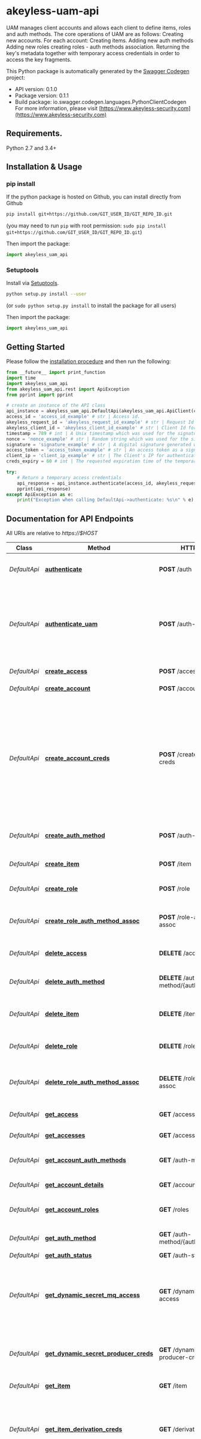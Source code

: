 # akeyless-uam-api
UAM manages client accounts and allows each client to define items, roles and auth methods. The core operations of UAM are as follows: Creating new accounts. For each account: Creating items. Adding new auth methods Adding new roles creating roles - auth methods association. Returning the key's metadata together with temporary access credentials in order to access the key fragments.

This Python package is automatically generated by the [Swagger Codegen](https://github.com/swagger-api/swagger-codegen) project:

- API version: 0.1.0
- Package version: 0.1.1
- Build package: io.swagger.codegen.languages.PythonClientCodegen
For more information, please visit [https://www.akeyless-security.com](https://www.akeyless-security.com)

## Requirements.

Python 2.7 and 3.4+

## Installation & Usage
### pip install

If the python package is hosted on Github, you can install directly from Github

```sh
pip install git+https://github.com/GIT_USER_ID/GIT_REPO_ID.git
```
(you may need to run `pip` with root permission: `sudo pip install git+https://github.com/GIT_USER_ID/GIT_REPO_ID.git`)

Then import the package:
```python
import akeyless_uam_api 
```

### Setuptools

Install via [Setuptools](http://pypi.python.org/pypi/setuptools).

```sh
python setup.py install --user
```
(or `sudo python setup.py install` to install the package for all users)

Then import the package:
```python
import akeyless_uam_api
```

## Getting Started

Please follow the [installation procedure](#installation--usage) and then run the following:

```python
from __future__ import print_function
import time
import akeyless_uam_api
from akeyless_uam_api.rest import ApiException
from pprint import pprint

# create an instance of the API class
api_instance = akeyless_uam_api.DefaultApi(akeyless_uam_api.ApiClient(configuration))
access_id = 'access_id_example' # str | Access id.
akeyless_request_id = 'akeyless_request_id_example' # str | Request Id for logging (optional)
akeyless_client_id = 'akeyless_client_id_example' # str | Client Id for logging (optional)
timestamp = 789 # int | A Unix timestamp which was used for the signature (relevant only in case of api key access). (optional)
nonce = 'nonce_example' # str | Random string which was used for the signature (relevant only in case of api key access authentication). (optional)
signature = 'signature_example' # str | A digital signature generated with the private key that complies with the access authentication (relevant only in case of api key access authentication). (optional)
access_token = 'access_token_example' # str | An access token as a signed JSON Web Toke (relevant only in case of azure-az/oauth2 access authentication). (optional)
client_ip = 'client_ip_example' # str | The Client's IP for authentication. Relevant only in case of the services that mediate between Auth and their clients in obtaining temporary access credentials. (optional)
creds_expiry = 60 # int | The requested expiration time of the temporary credentials in minutes. (optional) (default to 60)

try:
    # Return a temporary access credentials
    api_response = api_instance.authenticate(access_id, akeyless_request_id=akeyless_request_id, akeyless_client_id=akeyless_client_id, timestamp=timestamp, nonce=nonce, signature=signature, access_token=access_token, client_ip=client_ip, creds_expiry=creds_expiry)
    pprint(api_response)
except ApiException as e:
    print("Exception when calling DefaultApi->authenticate: %s\n" % e)

```

## Documentation for API Endpoints

All URIs are relative to *https://$HOST*

Class | Method | HTTP request | Description
------------ | ------------- | ------------- | -------------
*DefaultApi* | [**authenticate**](docs/DefaultApi.md#authenticate) | **POST** /auth | Return a temporary access credentials
*DefaultApi* | [**authenticate_uam**](docs/DefaultApi.md#authenticate_uam) | **POST** /auth-uam | Return a combination of three temporary access credentials for accessing Auth, UAM and KFMs instances.
*DefaultApi* | [**create_access**](docs/DefaultApi.md#create_access) | **POST** /access | Creating a new access.
*DefaultApi* | [**create_account**](docs/DefaultApi.md#create_account) | **POST** /account | Create new account.
*DefaultApi* | [**create_account_creds**](docs/DefaultApi.md#create_account_creds) | **POST** /create-account-creds | Getting temporary access credentials to create new account in the UAM service. The UAM service will use this credentials to create an access to be used for accessing the account
*DefaultApi* | [**create_auth_method**](docs/DefaultApi.md#create_auth_method) | **POST** /auth-method | Add a new auth method to the account.
*DefaultApi* | [**create_item**](docs/DefaultApi.md#create_item) | **POST** /item | Add a new item to the account.
*DefaultApi* | [**create_role**](docs/DefaultApi.md#create_role) | **POST** /role | Add a new role to the account.
*DefaultApi* | [**create_role_auth_method_assoc**](docs/DefaultApi.md#create_role_auth_method_assoc) | **POST** /role-auth-method-assoc | Add an association between a role and an auth method.
*DefaultApi* | [**delete_access**](docs/DefaultApi.md#delete_access) | **DELETE** /access/{access_id} | Deleting an existing access.
*DefaultApi* | [**delete_auth_method**](docs/DefaultApi.md#delete_auth_method) | **DELETE** /auth-method/{auth_method_name} | Deleting an existing auth method from the account.
*DefaultApi* | [**delete_item**](docs/DefaultApi.md#delete_item) | **DELETE** /item | Deleting an existing item from the account.
*DefaultApi* | [**delete_role**](docs/DefaultApi.md#delete_role) | **DELETE** /role/{role_name} | Deleting an existing role from the account.
*DefaultApi* | [**delete_role_auth_method_assoc**](docs/DefaultApi.md#delete_role_auth_method_assoc) | **DELETE** /role-auth-method-assoc | Deleting an association between a role and an auth method.
*DefaultApi* | [**get_access**](docs/DefaultApi.md#get_access) | **GET** /access/{access_id} | Getting an existing access.
*DefaultApi* | [**get_accesses**](docs/DefaultApi.md#get_accesses) | **GET** /accesses | Geting a list of accesses
*DefaultApi* | [**get_account_auth_methods**](docs/DefaultApi.md#get_account_auth_methods) | **GET** /auth-methods | Get All the existing auth methods in the account.
*DefaultApi* | [**get_account_details**](docs/DefaultApi.md#get_account_details) | **GET** /account/ | Get account details.
*DefaultApi* | [**get_account_roles**](docs/DefaultApi.md#get_account_roles) | **GET** /roles | Get All the existing roles in the account.
*DefaultApi* | [**get_auth_method**](docs/DefaultApi.md#get_auth_method) | **GET** /auth-method/{auth_method_name} | Get auth method details.
*DefaultApi* | [**get_auth_status**](docs/DefaultApi.md#get_auth_status) | **GET** /auth-status | 
*DefaultApi* | [**get_dynamic_secret_mq_access**](docs/DefaultApi.md#get_dynamic_secret_mq_access) | **GET** /dynamic-secret-mq-access | Get a signed request to receive messages from a Message Queue of a Dynamic Secret.
*DefaultApi* | [**get_dynamic_secret_producer_creds**](docs/DefaultApi.md#get_dynamic_secret_producer_creds) | **GET** /dynamic-secret-producer-cred | Get a dynamic secret producer derivation credentials.
*DefaultApi* | [**get_item**](docs/DefaultApi.md#get_item) | **GET** /item | Get item details.
*DefaultApi* | [**get_item_derivation_creds**](docs/DefaultApi.md#get_item_derivation_creds) | **GET** /derivation-creds | Get temporary access credentials to KFM instances for item&#39;s fragments derivation.
*DefaultApi* | [**get_public_signing_key**](docs/DefaultApi.md#get_public_signing_key) | **GET** /public-signing-key/{signing_key_id} | Getting the public part of the key used by Auth to sign the temporary access credentials.
*DefaultApi* | [**get_role**](docs/DefaultApi.md#get_role) | **GET** /role/{role_name} | Get role details.
*DefaultApi* | [**get_rsa_key_decrypt_creds**](docs/DefaultApi.md#get_rsa_key_decrypt_creds) | **GET** /rsa-decrypt-creds | Get temporary access credentials to KFM instances for RSA key fragments decryption.
*DefaultApi* | [**get_secret_access_creds**](docs/DefaultApi.md#get_secret_access_creds) | **GET** /secret-access-creds | 
*DefaultApi* | [**get_ssh_cert_issuer_access_creds**](docs/DefaultApi.md#get_ssh_cert_issuer_access_creds) | **GET** /ssh-cert-issuer-access-creds | Get temporary access credentials to KFM instances for signing a specific SSH certificate.
*DefaultApi* | [**get_status**](docs/DefaultApi.md#get_status) | **GET** /status | 
*DefaultApi* | [**get_time**](docs/DefaultApi.md#get_time) | **GET** /time | 
*DefaultApi* | [**get_upload_rsa_key_creds**](docs/DefaultApi.md#get_upload_rsa_key_creds) | **GET** /upload-rsa-key-creds | Get temporary access credentials to upload RSA private key fragments into KFMs instances.
*DefaultApi* | [**get_upload_secret_creds**](docs/DefaultApi.md#get_upload_secret_creds) | **GET** /upload-secret-creds | Get temporary access credentials to KFM instances to produce the derived protection key of the secret.
*DefaultApi* | [**list_items**](docs/DefaultApi.md#list_items) | **GET** /items | List all the accessible items.
*DefaultApi* | [**list_items_in_path**](docs/DefaultApi.md#list_items_in_path) | **GET** /items-in-path | List items at the given path.
*DefaultApi* | [**prepare_dynamic_secret_value**](docs/DefaultApi.md#prepare_dynamic_secret_value) | **GET** /prepare-dynamic-secret-value | Get the new dynamic secret ID to be pull and derivation credentials to decrypt the new dynamic secret value.
*DefaultApi* | [**pull_dynamic_secret_value**](docs/DefaultApi.md#pull_dynamic_secret_value) | **POST** /pull-dynamic-secret-value | Pull a new dynamic secret value on demand.
*DefaultApi* | [**push_dynamic_secret_value**](docs/DefaultApi.md#push_dynamic_secret_value) | **POST** /push-dynamic-secret-value | Push a new dynamic secret value on demand.
*DefaultApi* | [**reset_access_key**](docs/DefaultApi.md#reset_access_key) | **GET** /reset-access-key | Getting a validation number to reset an admin account&#39;s access key.
*DefaultApi* | [**reset_access_key_0**](docs/DefaultApi.md#reset_access_key_0) | **PUT** /reset-access-key | Getting temporary access credentials to reset an account&#39;s access key. The UAM service will use these credentials to update the account&#39;s api key auth method.
*DefaultApi* | [**reset_admin_account_access_key**](docs/DefaultApi.md#reset_admin_account_access_key) | **PUT** /reset-admin-account-access-key | Reset admin account access key.
*DefaultApi* | [**set_uam_access_creds**](docs/DefaultApi.md#set_uam_access_creds) | **POST** /set-uam-access-creds | Getting temporary access credentials to add a new access or to update an existing access in an UAM account. The UAM service will use this credentials to create/update an access to be used for accessing key fragments.
*DefaultApi* | [**update_access**](docs/DefaultApi.md#update_access) | **PUT** /access/{access_id} | Updating an existing access
*DefaultApi* | [**update_auth_method**](docs/DefaultApi.md#update_auth_method) | **PUT** /auth-method/{auth_method_name} | Updating an existing auth method in the account
*DefaultApi* | [**update_item**](docs/DefaultApi.md#update_item) | **PUT** /item | 
*DefaultApi* | [**update_role**](docs/DefaultApi.md#update_role) | **PUT** /role/{role_name} | Updating an existing role in the account
*DefaultApi* | [**validate_account**](docs/DefaultApi.md#validate_account) | **GET** /account-validation | Request new validation number.
*DefaultApi* | [**validate_account_0**](docs/DefaultApi.md#validate_account_0) | **PUT** /account-validation | Request new validation number.
*DefaultApi* | [**validate_client_credentials**](docs/DefaultApi.md#validate_client_credentials) | **POST** /validate-client-credentials | Validate client credentials


## Documentation For Models

 - [APIKeyAccessRules](docs/APIKeyAccessRules.md)
 - [AccessParams](docs/AccessParams.md)
 - [AccessRules](docs/AccessRules.md)
 - [AccessRulesType](docs/AccessRulesType.md)
 - [AccessType](docs/AccessType.md)
 - [AccountReplyObj](docs/AccountReplyObj.md)
 - [AccountStatus](docs/AccountStatus.md)
 - [Algorithm](docs/Algorithm.md)
 - [AuthMethodAccessInfo](docs/AuthMethodAccessInfo.md)
 - [AuthMethodRoleAssociation](docs/AuthMethodRoleAssociation.md)
 - [AuthStatusReplyObj](docs/AuthStatusReplyObj.md)
 - [AzureADAccessRules](docs/AzureADAccessRules.md)
 - [CreateAccessReplyObj](docs/CreateAccessReplyObj.md)
 - [CreateAccountCredsParams](docs/CreateAccountCredsParams.md)
 - [CreateAuthMethodReplyObj](docs/CreateAuthMethodReplyObj.md)
 - [CreateRoleAuthMethodAssocReplyObj](docs/CreateRoleAuthMethodAssocReplyObj.md)
 - [CredentialsReplyObj](docs/CredentialsReplyObj.md)
 - [DerivationCredsReplyObj](docs/DerivationCredsReplyObj.md)
 - [DerivedFragmentReplyObj](docs/DerivedFragmentReplyObj.md)
 - [DynamicSecretMQAccessReplyObj](docs/DynamicSecretMQAccessReplyObj.md)
 - [DynamicSecretMessageQueueInfo](docs/DynamicSecretMessageQueueInfo.md)
 - [DynamicSecretProducerCredsReplyObj](docs/DynamicSecretProducerCredsReplyObj.md)
 - [ErrorReplyObj](docs/ErrorReplyObj.md)
 - [FragmentType](docs/FragmentType.md)
 - [FragmentsDerivationsCreds](docs/FragmentsDerivationsCreds.md)
 - [GetAccessReplyObj](docs/GetAccessReplyObj.md)
 - [GetAccessesReplyObj](docs/GetAccessesReplyObj.md)
 - [GetAccountAuthMethodsReplyObj](docs/GetAccountAuthMethodsReplyObj.md)
 - [GetAccountDetailsReplyObj](docs/GetAccountDetailsReplyObj.md)
 - [GetAccountRolesReplyObj](docs/GetAccountRolesReplyObj.md)
 - [GetAuthMethodReplyObj](docs/GetAuthMethodReplyObj.md)
 - [GetFragmentDetailsReplyObj](docs/GetFragmentDetailsReplyObj.md)
 - [GetItemReplyObj](docs/GetItemReplyObj.md)
 - [GetRoleReplyObj](docs/GetRoleReplyObj.md)
 - [KFMStatusReplyObj](docs/KFMStatusReplyObj.md)
 - [LdapAccessRules](docs/LdapAccessRules.md)
 - [ListItemsInPathReplyObj](docs/ListItemsInPathReplyObj.md)
 - [ListItemsReplyObj](docs/ListItemsReplyObj.md)
 - [OAuth2AccessRules](docs/OAuth2AccessRules.md)
 - [OAuth2CustomClaim](docs/OAuth2CustomClaim.md)
 - [PathRule](docs/PathRule.md)
 - [PrepareDynamicSecretValueReplyObj](docs/PrepareDynamicSecretValueReplyObj.md)
 - [PublicSigningKeyReplyObj](docs/PublicSigningKeyReplyObj.md)
 - [PullDynamicSecretValueReplyObj](docs/PullDynamicSecretValueReplyObj.md)
 - [RSADecryptCreds](docs/RSADecryptCreds.md)
 - [RSADecryptCredsReplyObj](docs/RSADecryptCredsReplyObj.md)
 - [RSAFragmentDecryptReplyObj](docs/RSAFragmentDecryptReplyObj.md)
 - [RoleAuthMethodAssociation](docs/RoleAuthMethodAssociation.md)
 - [Rules](docs/Rules.md)
 - [SSHCertIssuerAccessCredsReplyObj](docs/SSHCertIssuerAccessCredsReplyObj.md)
 - [SSHCertificateIssueDetails](docs/SSHCertificateIssueDetails.md)
 - [SSHCertificateParams](docs/SSHCertificateParams.md)
 - [SSHCertificateType](docs/SSHCertificateType.md)
 - [SamlAccessRules](docs/SamlAccessRules.md)
 - [SamlAttribute](docs/SamlAttribute.md)
 - [SecretAccessCredsReplyObj](docs/SecretAccessCredsReplyObj.md)
 - [SetItemRequestBodyParams](docs/SetItemRequestBodyParams.md)
 - [SetRoleRequestParams](docs/SetRoleRequestParams.md)
 - [SetUAMAccessCredsParams](docs/SetUAMAccessCredsParams.md)
 - [SystemAccessCredentialsReplyObj](docs/SystemAccessCredentialsReplyObj.md)
 - [TimeReplyObj](docs/TimeReplyObj.md)
 - [UAMStatusReplyObj](docs/UAMStatusReplyObj.md)
 - [UpdateAccessMode](docs/UpdateAccessMode.md)
 - [UploadRSAFragmentReplyObj](docs/UploadRSAFragmentReplyObj.md)
 - [UploadRSAKeyCredsReplyObj](docs/UploadRSAKeyCredsReplyObj.md)
 - [ValidateClientCredsReplyObj](docs/ValidateClientCredsReplyObj.md)


## Documentation For Authorization

 All endpoints do not require authorization.


## Author

refael@akeyless-security.com

